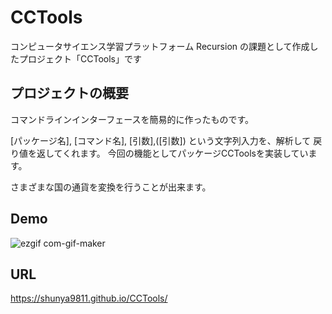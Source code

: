 # CCTools

コンピュータサイエンス学習プラットフォーム Recursion の課題として作成したプロジェクト「CCTools」です

## プロジェクトの概要

コマンドラインインターフェースを簡易的に作ったものです。

[パッケージ名], [コマンド名], [引数],([引数]) という文字列入力を、解析して
戻り値を返してくれます。
今回の機能としてパッケージCCToolsを実装しています。

さまざまな国の通貨を変換を行うことが出来ます。

## Demo

![ezgif com-gif-maker](https://user-images.githubusercontent.com/64852663/215013704-0156d197-a4a9-48c6-a55c-4fe90d4b2f4f.gif)


## URL

https://shunya9811.github.io/CCTools/
